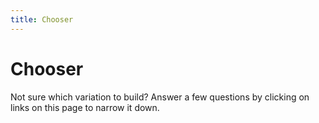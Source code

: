 ```yaml
---
title: Chooser
---
```


# Chooser

Not sure which variation to build? 
Answer a few questions by clicking on links on this page to narrow it down.
